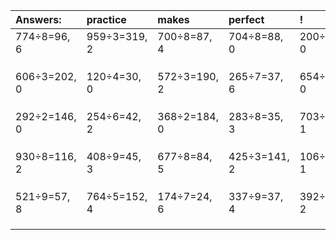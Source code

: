 | Answers: | practice | makes | perfect | ! |
| :--- | :--- | :--- | :--- | :--- |
| 774÷8=96, 6 | 959÷3=319, 2 | 700÷8=87, 4 | 704÷8=88, 0 | 200÷5=40, 0 | 
|   |   |   |   |   | 
|   |   |   |   |   | 
|   |   |   |   |   | 
| 606÷3=202, 0 | 120÷4=30, 0 | 572÷3=190, 2 | 265÷7=37, 6 | 654÷6=109, 0 | 
|   |   |   |   |   | 
|   |   |   |   |   | 
|   |   |   |   |   | 
| 292÷2=146, 0 | 254÷6=42, 2 | 368÷2=184, 0 | 283÷8=35, 3 | 703÷3=234, 1 | 
|   |   |   |   |   | 
|   |   |   |   |   | 
|   |   |   |   |   | 
| 930÷8=116, 2 | 408÷9=45, 3 | 677÷8=84, 5 | 425÷3=141, 2 | 106÷3=35, 1 | 
|   |   |   |   |   | 
|   |   |   |   |   | 
|   |   |   |   |   | 
| 521÷9=57, 8 | 764÷5=152, 4 | 174÷7=24, 6 | 337÷9=37, 4 | 392÷6=65, 2 | 
|   |   |   |   |   | 
|   |   |   |   |   | 
|   |   |   |   |   | 
